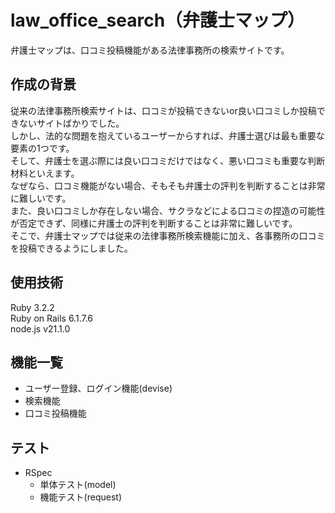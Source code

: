 # law_office_search（弁護士マップ）
弁護士マップは、口コミ投稿機能がある法律事務所の検索サイトです。

## 作成の背景
従来の法律事務所検索サイトは、口コミが投稿できないor良い口コミしか投稿できないサイトばかりでした。  
しかし、法的な問題を抱えているユーザーからすれば、弁護士選びは最も重要な要素の1つです。  
そして、弁護士を選ぶ際には良い口コミだけではなく、悪い口コミも重要な判断材料といえます。  
なぜなら、口コミ機能がない場合、そもそも弁護士の評判を判断することは非常に難しいです。  
また、良い口コミしか存在しない場合、サクラなどによる口コミの捏造の可能性が否定できず、同様に弁護士の評判を判断することは非常に難しいです。  
そこで、弁護士マップでは従来の法律事務所検索機能に加え、各事務所の口コミを投稿できるようにしました。

## 使用技術
Ruby 3.2.2  
Ruby on Rails 6.1.7.6  
node.js v21.1.0

## 機能一覧
- ユーザー登録、ログイン機能(devise)
- 検索機能
- 口コミ投稿機能

## テスト
- RSpec
  - 単体テスト(model)
  - 機能テスト(request)
